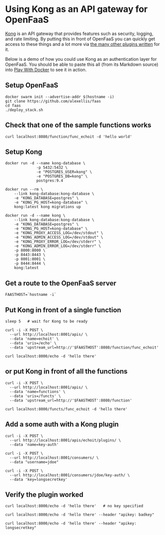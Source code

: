 # Using Kong as an API gateway for OpenFaaS

[Kong](https://getkong.org) is an API gateway that provides features such as security, logging, and rate limiting. By putting this in front of OpenFaaS you can quickly get access to these things and a lot more via [the many other plugins written](https://getkong.org/plugins/) for it.

Below is a demo of how you could use Kong as an authentication layer for OpenFaaS. You should be able to paste this all (from its Markdown source) into [Play With Docker](http://labs.play-with-docker.com/) to see it in action.

## Setup OpenFaaS

    docker swarm init --advertise-addr $(hostname -i)
    git clone https://github.com/alexellis/faas
    cd faas
    ./deploy_stack.sh

## Check that one of the sample functions works

    curl localhost:8080/function/func_echoit -d 'hello world'


## Setup Kong

    docker run -d --name kong-database \
                  -p 5432:5432 \
                  -e "POSTGRES_USER=kong" \
                  -e "POSTGRES_DB=kong" \
                  postgres:9.4

    docker run --rm \
        --link kong-database:kong-database \
        -e "KONG_DATABASE=postgres" \
        -e "KONG_PG_HOST=kong-database" \
        kong:latest kong migrations up

    docker run -d --name kong \
        --link kong-database:kong-database \
        -e "KONG_DATABASE=postgres" \
        -e "KONG_PG_HOST=kong-database" \
        -e "KONG_PROXY_ACCESS_LOG=/dev/stdout" \
        -e "KONG_ADMIN_ACCESS_LOG=/dev/stdout" \
        -e "KONG_PROXY_ERROR_LOG=/dev/stderr" \
        -e "KONG_ADMIN_ERROR_LOG=/dev/stderr" \
        -p 8000:8000 \
        -p 8443:8443 \
        -p 8001:8001 \
        -p 8444:8444 \
        kong:latest


## Get a route to the OpenFaaS server

    FAASTHOST=`hostname -i`


## Put Kong in front of a single function

    sleep 5   # wait for Kong to be ready

    curl -i -X POST \
      --url http://localhost:8001/apis/ \
      --data 'name=echoit' \
      --data 'uris=/echo' \
      --data 'upstream_url=http://'$FAASTHOST':8080/function/func_echoit'

    curl localhost:8000/echo -d 'hello there'

## or put Kong in front of all the functions

    curl -i -X POST \
      --url http://localhost:8001/apis/ \
      --data 'name=functions' \
      --data 'uris=/functs' \
      --data 'upstream_url=http://'$FAASTHOST':8080/function'

    curl localhost:8000/functs/func_echoit -d 'hello there'


## Add a some auth with a Kong plugin

    curl -i -X POST \
      --url http://localhost:8001/apis/echoit/plugins/ \
      --data 'name=key-auth'

    curl -i -X POST \
      --url http://localhost:8001/consumers/ \
      --data "username=jdoe"

    curl -i -X POST \
      --url http://localhost:8001/consumers/jdoe/key-auth/ \
      --data 'key=longsecretkey'


## Verify the plugin worked

    curl localhost:8000/echo -d 'hello there'   # no key specified

    curl localhost:8000/echo -d 'hello there' --header "apikey: badkey"

    curl localhost:8000/echo -d 'hello there' --header "apikey: longsecretkey"
